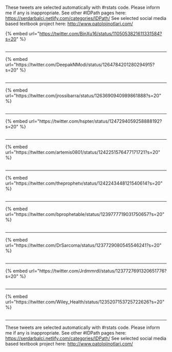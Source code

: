 

These tweets are selected automatically with #rstats code. Please inform me if any is inappropriate.
See other #IDPath pages here: https://serdarbalci.netlify.com/categories/IDPath/ 
See selected social media based textbook project here: http://www.patolojinotlari.com/

{% embed url="https://twitter.com/BinXu16/status/1105053821611331584?s=20" %}<br>
<br>
<hr>
{% embed url="https://twitter.com/DeepakNModi/status/1264784201280294915?s=20" %}<br>
<br>
<hr>
{% embed url="https://twitter.com/jrossibarra/status/1263690940989861888?s=20" %}<br>
<br>
<hr>
{% embed url="https://twitter.com/hspter/status/1247294059258888192?s=20" %}<br>
<br>
<hr>
{% embed url="https://twitter.com/artemis0801/status/1242251576477171721?s=20" %}<br>
<br>
<hr>
{% embed url="https://twitter.com/theprophetv/status/1242243448121540614?s=20" %}<br>
<br>
<hr>
{% embed url="https://twitter.com/bprophetable/status/1239777719031750657?s=20" %}<br>
<br>
<hr>
{% embed url="https://twitter.com/DrSarcoma/status/1237729080545546241?s=20" %}<br>
<br>
<hr>
{% embed url="https://twitter.com/Jrdmmrdl/status/1237727691320651776?s=20" %}<br>
<br>
<hr>
{% embed url="https://twitter.com/Wiley_Health/status/1235207153725722626?s=20" %}<br>
<br>
<hr>


These tweets are selected automatically with #rstats code. Please inform me if any is inappropriate.
See other #IDPath pages here: https://serdarbalci.netlify.com/categories/IDPath/ 
See selected social media based textbook project here: http://www.patolojinotlari.com/
